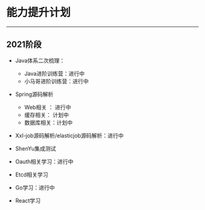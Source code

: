 # 能力提升计划
***
## 2021阶段
- Java体系二次梳理：
  - Java进阶训练营：进行中
  - 小马哥进阶训练营：进行中

- Spring源码解析
  - Web相关 ： 进行中
  - 缓存相关： 计划中
  - 数据库相关：计划中

- Xxl-job源码解析/elasticjob源码解析：进行中

- ShenYu集成测试

- Oauth相关学习：进行中
- Etcd相关学习

- Go学习：进行中
- React学习